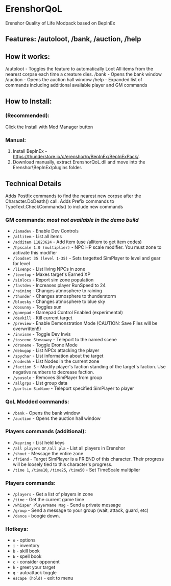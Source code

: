 # ErenshorQoL
Erenshor Quality of Life Modpack based on BepInEx

## Features: /autoloot, /bank, /auction, /help

## How it works:

/autoloot - Toggles the feature to automatically Loot All items from the nearest corpse each time a creature dies.
/bank - Opens the bank window
/auction - Opens the auction hall window
/help - Expanded list of commands including additional available player and GM commands

## How to Install: 

### (Recommended):
Click the Install with Mod Manager button

### Manual:

1. Install BepInEx - https://thunderstore.io/c/erenshor/p/BepInEx/BepInExPack/.
2. Download manually, extract ErenshorQoL.dll and move into the Erenshor\BepInEx\plugins folder.

## Technical Details
Adds Postfix commands to find the nearest new corpse after the Character.DoDeath() call.
Adds Prefix commands to TypeText.CheckCommands() to include new commands

### GM commands: *most not available in the demo build*
- `/iamadev` - Enable Dev Controls
- `/allitem` - List all items
- `/additem 11823624` - Add item (use /allitem to get item codes)
- `/hpscale 1.0 (multiplier)` - NPC HP scale modifier. You must zone to activate this modifier
- `/loadset 35 (level 1-35)` - Sets targetted SimPlayer to level and gear for level
- `/livenpc` - List living NPCs in zone
- `/levelup` - Maxes target's Earned XP
- `/simlocs` - Report sim zone population
- `/fastdev` - Increases player RunSpeed to 24
- `/raining` - Changes atmosphere to raining
- `/thunder` - Changes atmosphere to thunderstorm
- `/bluesky` - Changes atmosphere to blue sky
- `/dosunny` - Toggles sun
- `/gamepad` - Gamepad Control Enabled (experimental)
- `/devkill` - Kill current target
- `/preview` - Enable Demonstration Mode (CAUTION: Save Files will be overwritten!!)
- `/invisme` - Toggle Dev Invis
- `/toscene Stowaway` - Teleport to the named scene
- `/droneme` - Toggle Drone Mode
- `/debugap` - List NPCs attacking the player
- `/spychar` - List information about the target
- `/nodechk` - List Nodes in the current zone
- `/faction 5` - Modify player's faction standing of the target's faction. Use negative numbers to decrease faction.
- `/yousolo` - Removes SimPlayer from group
- `/allgrps` - List group data
- `/portsim SimName` - Teleport specified SimPlayer to player

### QoL Modded commands:
- `/bank` - Opens the bank window
- `/auction` - Opens the auction hall window

### Players commands (additional):
- `/keyring` - List held keys
- `/all players` or `/all pla` - List all players in Erenshor
- `/shout` - Message the entire zone
- `/friend` - Target SimPlayer is a FRIEND of this character. Their progress will be loosely tied to this character's progress.
- `/time 1`, `/time10`, `/time25`, `/time50` - Set TimeScale multiplier

### Players commands:
- `/players` - Get a list of players in zone
- `/time` - Get the current game time
- `/whisper PlayerName Msg` - Send a private message
- `/group` - Send a message to your group (wait, attack, guard, etc)
- `/dance` - boogie down.

### Hotkeys:
- `o` - options
- `i` - inventory
- `b` - skill book
- `b` - spell book
- `c` - consider opponent
- `h` - greet your target
- `q` - autoattack toggle
- `escape (hold)` - exit to menu
